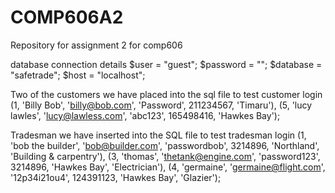 # COMP606A2
Repository for assignment 2 for comp606

database connection details
$user = "guest";
$password = "";
$database = "safetrade";
$host = "localhost";

Two of the customers we have placed into the sql file to test customer login
(1, 'Billy Bob', 'billy@bob.com', 'Password', 211234567, 'Timaru'),
(5, 'lucy lawles', 'lucy@lawless.com', 'abc123', 165498416, 'Hawkes Bay');

Tradesman we have inserted into the SQL file to test tradesman login
(1, 'bob the builder', 'bob@builder.com', 'passwordbob', 3214896, 'Northland', 'Building & carpentry'),
(3, 'thomas', 'thetank@engine.com', 'password123', 3214896, 'Hawkes Bay', 'Electrician'),
(4, 'germaine', 'germaine@flight.com', '12p34i21ou4', 124391123, 'Hawkes Bay', 'Glazier');
